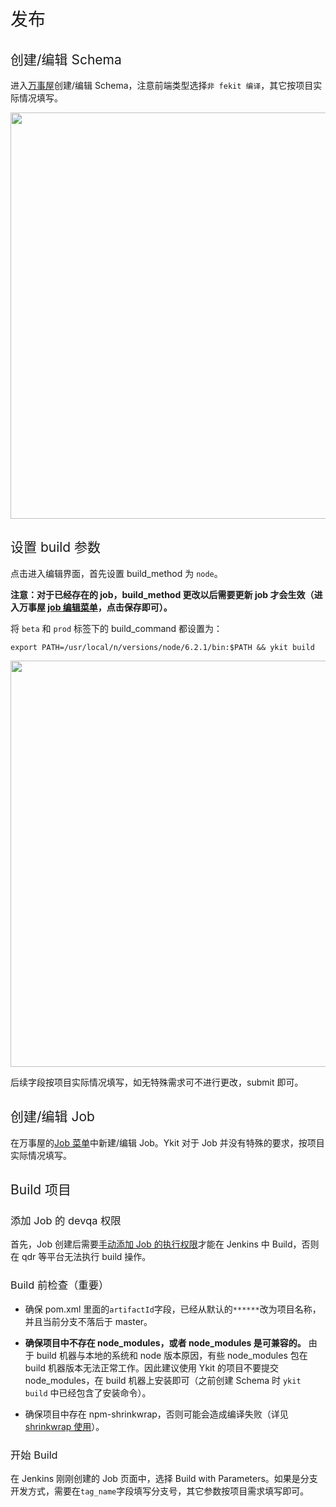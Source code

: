 <h1 style="font-weight: normal"> 发布 </h1>

<h2 style="font-weight: normal"> 创建/编辑 Schema </h2>

进入[万事屋][1]创建/编辑 Schema，注意前端类型选择`非 fekit 编译`，其它按项目实际情况填写。

<img src="http://ww3.sinaimg.cn/large/6af705b8gw1f8v3wuuz2dj20o50dnmzn.jpg" width="650px;">

<h2 style="font-weight: normal"> 设置 build 参数 </h2>

点击进入编辑界面，首先设置 build_method 为 `node`。

**注意：对于已经存在的 job，build_method 更改以后需要更新 job 才会生效（进入万事屋 [job 编辑菜单][5]，点击保存即可）。**

将 `beta` 和 `prod` 标签下的 build_command 都设置为：

```
export PATH=/usr/local/n/versions/node/6.2.1/bin:$PATH && ykit build
```

<img src="http://oji8kngu4.bkt.clouddn.com/build_params_0109.jpeg" width="650px;">

后续字段按项目实际情况填写，如无特殊需求可不进行更改，submit 即可。

<h2 style="font-weight: normal"> 创建/编辑 Job </h2>

在万事屋的[Job 菜单][4]中新建/编辑 Job。Ykit 对于 Job 并没有特殊的要求，按项目实际情况填写。

<h2 style="font-weight: normal"> Build 项目 </h2>

<h3 style="font-weight: normal"> 添加 Job 的 devqa 权限 </h3>

首先，Job 创建后需要[手动添加 Job 的执行权限][2]才能在 Jenkins 中 Build，否则在 qdr 等平台无法执行 build 操作。

<h3 style="font-weight: normal"> Build 前检查（重要） </h3>

- 确保 pom.xml 里面的`artifactId`字段，已经从默认的`******`改为项目名称，并且当前分支不落后于 master。

- **确保项目中不存在 node_modules，或者 node_modules 是可兼容的。** 由于 build 机器与本地的系统和 node 版本原因，有些 node_modules 包在 build 机器版本无法正常工作。因此建议使用 Ykit 的项目不要提交 node_modules，在 build 机器上安装即可（之前创建 Schema 时 `ykit build` 中已经包含了安装命令）。

- 确保项目中存在 npm-shrinkwrap，否则可能会造成编译失败（详见 [shrinkwrap 使用][3]）。

<h3 style="font-weight: normal"> 开始 Build </h3>

在 Jenkins 刚刚创建的 Job 页面中，选择 Build with Parameters。如果是分支开发方式，需要在`tag_name`字段填写分支号，其它参数按项目需求填写即可。

[1]: http://wanshiwu.corp.qunar.com/schema/new
[2]: http://wanshiwu.corp.qunar.com/permission/job
[3]: ./docs-npm%20shrinkwrap.html
[4]: http://wanshiwu.corp.qunar.com/job/search/new
[5]: http://wanshiwu.corp.qunar.com/job/search/edit
